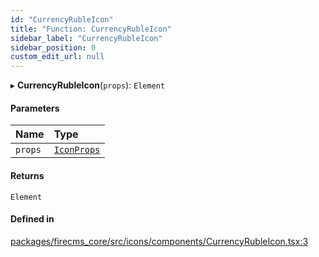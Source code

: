 ```yaml
---
id: "CurrencyRubleIcon"
title: "Function: CurrencyRubleIcon"
sidebar_label: "CurrencyRubleIcon"
sidebar_position: 0
custom_edit_url: null
---
```


▸ **CurrencyRubleIcon**(`props`): `Element`

#### Parameters

| Name | Type |
| :------ | :------ |
| `props` | [`IconProps`](../types/IconProps.md) |

#### Returns

`Element`

#### Defined in

[packages/firecms_core/src/icons/components/CurrencyRubleIcon.tsx:3](https://github.com/FireCMSco/firecms/blob/d45f3739/packages/firecms_core/src/icons/components/CurrencyRubleIcon.tsx#L3)
